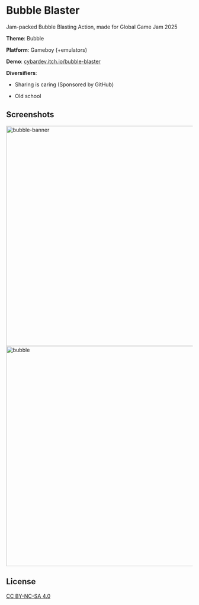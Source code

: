 # Bubble Blaster

Jam-packed Bubble Blasting Action, made for Global Game Jam 2025

**Theme**: Bubble

**Platform**: Gameboy (+emulators)

**Demo**: [cybardev.itch.io/bubble-blaster](https://cybardev.itch.io/bubble-blaster)

**Diversifiers**:

- Sharing is caring (Sponsored by GitHub)

- Old school

## Screenshots

<img width="592" alt="bubble-banner" src="https://github.com/user-attachments/assets/3016e962-80ea-4045-83ee-a2556dd99b64" />

<img width="592" alt="bubble" src="https://github.com/user-attachments/assets/9abe2c72-47ae-4a72-8bfe-10c597d32f4c" />

## License

[CC BY-NC-SA 4.0](https://creativecommons.org/licenses/by-nc-sa/4.0/)
